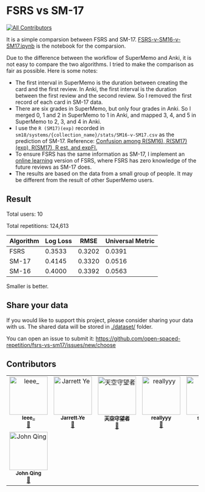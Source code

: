 # FSRS vs SM-17
<!-- ALL-CONTRIBUTORS-BADGE:START - Do not remove or modify this section -->
[![All Contributors](https://img.shields.io/badge/all_contributors-8-orange.svg?style=flat-square)](#contributors-)
<!-- ALL-CONTRIBUTORS-BADGE:END -->

It is a simple comparsion between FSRS and SM-17. [FSRS-v-SM16-v-SM17.ipynb](./FSRS-v-SM16-v-SM17.ipynb) is the notebook for the comparsion.

Due to the difference between the workflow of SuperMemo and Anki, it is not easy to compare the two algorithms. I tried to make the comparison as fair as possible. Here is some notes:
- The first interval in SuperMemo is the duration between creating the card and the first review. In Anki, the first interval is the duration between the first review and the second review. So I removed the first record of each card in SM-17 data.
- There are six grades in SuperMemo, but only four grades in Anki. So I merged 0, 1 and 2 in SuperMemo to 1 in Anki, and mapped 3, 4, and 5 in SuperMemo to 2, 3, and 4 in Anki.
- I use the `R (SM17)(exp)` recorded in `sm18/systems/{collection_name}/stats/SM16-v-SM17.csv` as the prediction of SM-17. Reference: [Confusion among R(SM16), R(SM17)(exp), R(SM17), R est. and expFI.](https://supermemopedia.com/wiki/Confusion_among_R(SM16),_R(SM17)(exp),_R(SM17),_R_est._and_expFI.)
- To ensure FSRS has the same information as SM-17, I implement an [online learning](https://en.wikipedia.org/wiki/Online_machine_learning) version of FSRS, where FSRS has zero knowledge of the future reviews as SM-17 does.
- The results are based on the data from a small group of people. It may be different from the result of other SuperMemo users.

## Result

Total users: 10

Total repetitions: 124,613

| Algorithm | Log Loss | RMSE | Universal Metric |
| --- | --- | --- | --- |
| FSRS | 0.3533 | 0.3202 | 0.0391 |
| SM-17 | 0.4145 | 0.3320 | 0.0516 |
| SM-16 | 0.4000 | 0.3392 | 0.0563 |

Smaller is better.

## Share your data

If you would like to support this project, please consider sharing your data with us. The shared data will be stored in [./dataset/](./dataset/) folder. 

You can open an issue to submit it: https://github.com/open-spaced-repetition/fsrs-vs-sm17/issues/new/choose


## Contributors

<!-- ALL-CONTRIBUTORS-LIST:START - Do not remove or modify this section -->
<!-- prettier-ignore-start -->
<!-- markdownlint-disable -->
<table>
  <tbody>
    <tr>
      <td align="center" valign="top" width="14.28%"><a href="https://github.com/leee-z"><img src="https://avatars.githubusercontent.com/u/48952110?v=4?s=100" width="100px;" alt="leee_"/><br /><sub><b>leee_</b></sub></a><br /><a href="#data-leee-z" title="Data">🔣</a></td>
      <td align="center" valign="top" width="14.28%"><a href="https://www.zhihu.com/people/L.M.Sherlock"><img src="https://avatars.githubusercontent.com/u/32575846?v=4?s=100" width="100px;" alt="Jarrett Ye"/><br /><sub><b>Jarrett Ye</b></sub></a><br /><a href="#data-L-M-Sherlock" title="Data">🔣</a></td>
      <td align="center" valign="top" width="14.28%"><a href="https://github.com/Shore3145"><img src="https://avatars.githubusercontent.com/u/106439025?v=4?s=100" width="100px;" alt="天空守望者"/><br /><sub><b>天空守望者</b></sub></a><br /><a href="#data-Shore3145" title="Data">🔣</a></td>
      <td align="center" valign="top" width="14.28%"><a href="https://github.com/reallyyy"><img src="https://avatars.githubusercontent.com/u/39750041?v=4?s=100" width="100px;" alt="reallyyy"/><br /><sub><b>reallyyy</b></sub></a><br /><a href="#data-reallyyy" title="Data">🔣</a></td>
      <td align="center" valign="top" width="14.28%"><a href="https://github.com/shisuu"><img src="https://avatars.githubusercontent.com/u/90727082?v=4?s=100" width="100px;" alt="shisuu"/><br /><sub><b>shisuu</b></sub></a><br /><a href="#data-shisuu" title="Data">🔣</a></td>
      <td align="center" valign="top" width="14.28%"><a href="https://github.com/WinstonWantsAUserName"><img src="https://avatars.githubusercontent.com/u/99696589?v=4?s=100" width="100px;" alt="Winston"/><br /><sub><b>Winston</b></sub></a><br /><a href="#data-WinstonWantsAUserName" title="Data">🔣</a></td>
      <td align="center" valign="top" width="14.28%"><a href="https://github.com/VSpade7"><img src="https://avatars.githubusercontent.com/u/46594083?v=4?s=100" width="100px;" alt="Spade7"/><br /><sub><b>Spade7</b></sub></a><br /><a href="#data-VSpade7" title="Data">🔣</a></td>
    </tr>
    <tr>
      <td align="center" valign="top" width="14.28%"><a href="https://noheartpen.github.io/"><img src="https://avatars.githubusercontent.com/u/79316356?v=4?s=100" width="100px;" alt="John Qing"/><br /><sub><b>John Qing</b></sub></a><br /><a href="#data-NoHeartPen" title="Data">🔣</a></td>
    </tr>
  </tbody>
</table>

<!-- markdownlint-restore -->
<!-- prettier-ignore-end -->

<!-- ALL-CONTRIBUTORS-LIST:END -->
<!-- prettier-ignore-start -->
<!-- markdownlint-disable -->

<!-- markdownlint-restore -->
<!-- prettier-ignore-end -->

<!-- ALL-CONTRIBUTORS-LIST:END -->